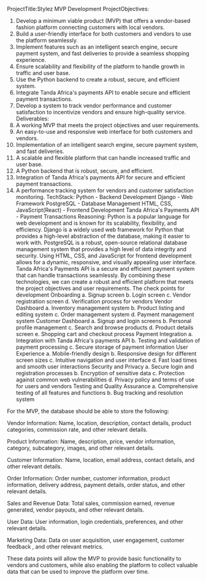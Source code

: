 ProjectTitle:Stylez MVP Development
ProjectObjectives:
1. Develop a minimum viable product (MVP) that offers a vendor-based fashion platform
connecting customers with local vendors.
2. Build a user-friendly interface for both customers and vendors to use the platform
seamlessly.
3. Implement features such as an intelligent search engine, secure payment system, and
fast deliveries to provide a seamless shopping experience.
4. Ensure scalability and flexibility of the platform to handle growth in traffic and user base.
5. Use the Python backend to create a robust, secure, and efficient system.
6. Integrate Tanda Africa's payments API to enable secure and efficient payment
transactions.
7. Develop a system to track vendor performance and customer satisfaction to incentivize
vendors and ensure high-quality service.
Deliverables:
1. A working MVP that meets the project objectives and user requirements.
2. An easy-to-use and responsive web interface for both customers and vendors.
3. Implementation of an intelligent search engine, secure payment system, and fast
deliveries.
4. A scalable and flexible platform that can handle increased traffic and user base.
5. A Python backend that is robust, secure, and efficient.
6. Integration of Tanda Africa's payments API for secure and efficient payment
transactions.
7. A performance tracking system for vendors and customer satisfaction monitoring.
TechStack:
Python - Backend Development Django - Web Framework
PostgreSQL - Database Management
HTML, CSS, JavaScript(React) - Frontend Development
Tanda Africa's Payments API - Payment Transactions
Reasoning:
Python is a popular language for web development and is known for its scalability, flexibility, and
efficiency. Django is a widely used web framework for Python that provides a high-level
abstraction of the database, making it easier to work with. PostgreSQL is a robust, open-source
relational database management system that provides a high level of data integrity and security.
Using HTML, CSS, and JavaScript for frontend development allows for a dynamic, responsive,
and visually appealing user interface. Tanda Africa's Payments API is a secure and efficient
payment system that can handle transactions seamlessly. By combining these technologies, we
can create a robust and efficient platform that meets the project objectives and user
requirements.
The check points for development
Onboarding
a. Signup screen
b. Login screen
c. Vendor registration screen
d. Verification process for vendors
Vendor Dashboard
a. Inventory management system
b. Product listing and editing system
c. Order management system
d. Payment management system
Customer Dashboard
a. Signup and login screens
b. Personal profile management
c. Search and browse products
d. Product details screen
e. Shopping cart and checkout process
Payment Integration
a. Integration with Tanda Africa's payments API
b. Testing and validation of payment processing
c. Secure storage of payment information
User Experience
a. Mobile-friendly design
b. Responsive design for different screen sizes
c. Intuitive navigation and user interface
d. Fast load times and smooth user interactions
Security and Privacy
a. Secure login and registration processes
b. Encryption of sensitive data
c. Protection against common web vulnerabilities
d. Privacy policy and terms of use for users and vendors
Testing and Quality Assurance
a. Comprehensive testing of all features and functions
b. Bug tracking and resolution system








For the MVP, the database should be able to store the following:

Vendor Information: Name, location, description, contact details, 
product categories, commission rate, and other relevant details.

Product Information: Name, description, price, vendor information,
 category, subcategory, images, and other relevant details.

Customer Information: Name, location, email address, contact details,
 and other relevant details.

Order Information: Order number, customer information, product information, 
delivery address, payment details, order status, and other relevant details.

Sales and Revenue Data: Total sales, commission earned, revenue generated,
 vendor payouts, and other relevant details.

User Data: User information, login credentials, preferences, and other relevant details.

Marketing Data: Data on user acquisition, user engagement, customer feedback
, and other relevant metrics.

These data points will allow the MVP to provide basic functionality to vendors and customers, while also enabling the platform to collect valuable data that can be used to improve the platform over time.